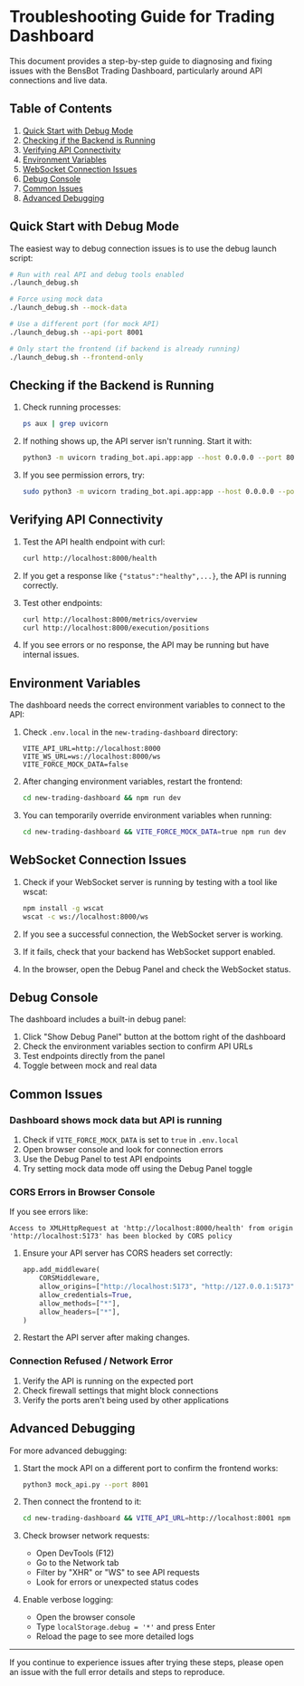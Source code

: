 # Troubleshooting Guide for Trading Dashboard

This document provides a step-by-step guide to diagnosing and fixing issues with the BensBot Trading Dashboard, particularly around API connections and live data.

## Table of Contents
1. [Quick Start with Debug Mode](#quick-start-with-debug-mode)
2. [Checking if the Backend is Running](#checking-if-the-backend-is-running)
3. [Verifying API Connectivity](#verifying-api-connectivity)
4. [Environment Variables](#environment-variables)
5. [WebSocket Connection Issues](#websocket-connection-issues)
6. [Debug Console](#debug-console)
7. [Common Issues](#common-issues)
8. [Advanced Debugging](#advanced-debugging)

## Quick Start with Debug Mode

The easiest way to debug connection issues is to use the debug launch script:

```bash
# Run with real API and debug tools enabled
./launch_debug.sh

# Force using mock data 
./launch_debug.sh --mock-data

# Use a different port (for mock API)
./launch_debug.sh --api-port 8001

# Only start the frontend (if backend is already running)
./launch_debug.sh --frontend-only
```

## Checking if the Backend is Running

1. Check running processes:
   ```bash
   ps aux | grep uvicorn
   ```

2. If nothing shows up, the API server isn't running. Start it with:
   ```bash
   python3 -m uvicorn trading_bot.api.app:app --host 0.0.0.0 --port 8000 --reload
   ```

3. If you see permission errors, try:
   ```bash
   sudo python3 -m uvicorn trading_bot.api.app:app --host 0.0.0.0 --port 8000 --reload
   ```

## Verifying API Connectivity

1. Test the API health endpoint with curl:
   ```bash
   curl http://localhost:8000/health
   ```

2. If you get a response like `{"status":"healthy",...}`, the API is running correctly.

3. Test other endpoints:
   ```bash
   curl http://localhost:8000/metrics/overview
   curl http://localhost:8000/execution/positions
   ```

4. If you see errors or no response, the API may be running but have internal issues.

## Environment Variables

The dashboard needs the correct environment variables to connect to the API:

1. Check `.env.local` in the `new-trading-dashboard` directory:
   ```
   VITE_API_URL=http://localhost:8000
   VITE_WS_URL=ws://localhost:8000/ws
   VITE_FORCE_MOCK_DATA=false
   ```

2. After changing environment variables, restart the frontend:
   ```bash
   cd new-trading-dashboard && npm run dev
   ```

3. You can temporarily override environment variables when running:
   ```bash
   cd new-trading-dashboard && VITE_FORCE_MOCK_DATA=true npm run dev
   ```

## WebSocket Connection Issues

1. Check if your WebSocket server is running by testing with a tool like wscat:
   ```bash
   npm install -g wscat
   wscat -c ws://localhost:8000/ws
   ```

2. If you see a successful connection, the WebSocket server is working.

3. If it fails, check that your backend has WebSocket support enabled.

4. In the browser, open the Debug Panel and check the WebSocket status.

## Debug Console

The dashboard includes a built-in debug panel:

1. Click "Show Debug Panel" button at the bottom right of the dashboard
2. Check the environment variables section to confirm API URLs
3. Test endpoints directly from the panel
4. Toggle between mock and real data

## Common Issues

### Dashboard shows mock data but API is running

1. Check if `VITE_FORCE_MOCK_DATA` is set to `true` in `.env.local`
2. Open browser console and look for connection errors
3. Use the Debug Panel to test API endpoints
4. Try setting mock data mode off using the Debug Panel toggle

### CORS Errors in Browser Console

If you see errors like:
```
Access to XMLHttpRequest at 'http://localhost:8000/health' from origin 'http://localhost:5173' has been blocked by CORS policy
```

1. Ensure your API server has CORS headers set correctly:
   ```python
   app.add_middleware(
       CORSMiddleware,
       allow_origins=["http://localhost:5173", "http://127.0.0.1:5173"],
       allow_credentials=True,
       allow_methods=["*"],
       allow_headers=["*"],
   )
   ```

2. Restart the API server after making changes.

### Connection Refused / Network Error

1. Verify the API is running on the expected port
2. Check firewall settings that might block connections
3. Verify the ports aren't being used by other applications

## Advanced Debugging

For more advanced debugging:

1. Start the mock API on a different port to confirm the frontend works:
   ```bash
   python3 mock_api.py --port 8001
   ```

2. Then connect the frontend to it:
   ```bash
   cd new-trading-dashboard && VITE_API_URL=http://localhost:8001 npm run dev
   ```

3. Check browser network requests:
   - Open DevTools (F12)
   - Go to the Network tab
   - Filter by "XHR" or "WS" to see API requests
   - Look for errors or unexpected status codes

4. Enable verbose logging:
   - Open the browser console
   - Type `localStorage.debug = '*'` and press Enter
   - Reload the page to see more detailed logs

---

If you continue to experience issues after trying these steps, please open an issue with the full error details and steps to reproduce. 